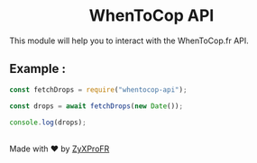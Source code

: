 <h1 align="center">WhenToCop API</h1>

This module will help you to interact with the WhenToCop.fr API.

## Example :

```javascript
const fetchDrops = require("whentocop-api");

const drops = await fetchDrops(new Date());

console.log(drops);
```

\
Made with ❤️ by <a href="https://github.com/ZyXProFR" target="_blank">ZyXProFR</a>
